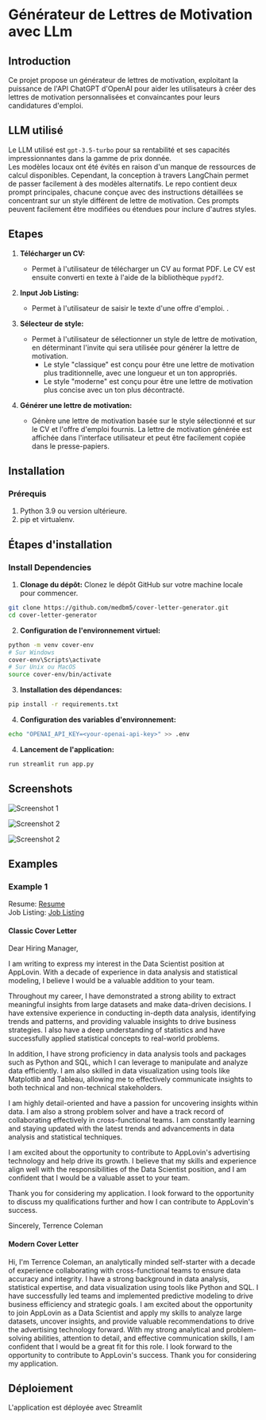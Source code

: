 # Générateur de Lettres de Motivation avec LLm

## Introduction

Ce projet propose un générateur de lettres de motivation, exploitant la puissance de l'API ChatGPT d'OpenAI pour aider les utilisateurs à créer des lettres de motivation personnalisées et convaincantes pour leurs candidatures d'emploi.


## LLM utilisé
Le LLM utilisé est `gpt-3.5-turbo` pour sa rentabilité et ses capacités impressionnantes dans la gamme de prix donnée.  
Les modèles locaux ont été évités en raison d'un manque de ressources de calcul disponibles. Cependant, la conception à travers LangChain permet de passer facilement à des modèles alternatifs.
Le repo contient deux prompt principales, chacune conçue avec des instructions détaillées se concentrant sur un style différent de lettre de motivation. Ces prompts peuvent facilement être modifiées ou étendues pour inclure d'autres styles.

## Etapes

1. **Télécharger un CV:**
   - Permet à l'utilisateur de télécharger un CV au format PDF. Le CV est ensuite converti en texte à l'aide de la bibliothèque `pypdf2`.

2. **Input Job Listing:**
   - Permet à l'utilisateur de saisir le texte d'une offre d'emploi. .

3. **Sélecteur de style:**
   - Permet à l'utilisateur de sélectionner un style de lettre de motivation, en déterminant l'invite qui sera utilisée pour générer la lettre de motivation.
     - Le style "classique" est conçu pour être une lettre de motivation plus traditionnelle, avec une longueur et un ton appropriés.
     - Le style "moderne" est conçu pour être une lettre de motivation plus concise avec un ton plus décontracté.

4. **Générer une lettre de motivation:**
   - Génère une lettre de motivation basée sur le style sélectionné et sur le CV et l'offre d'emploi fournis. La lettre de motivation générée est affichée dans l'interface utilisateur et peut être facilement copiée dans le presse-papiers.
## Installation

### Prérequis

1. Python 3.9 ou version ultérieure.
2. pip et virtualenv.

## Étapes d'installation

### Install Dependencies
1. **Clonage du dépôt:** Clonez le dépôt GitHub sur votre machine locale pour commencer.

```bash
git clone https://github.com/medbm5/cover-letter-generator.git
cd cover-letter-generator
```

2. **Configuration de l'environnement virtuel:**

```bash
python -m venv cover-env
# Sur Windows
cover-env\Scripts\activate
# Sur Unix ou MacOS
source cover-env/bin/activate
```

3. **Installation des dépendances:**

 ```bash
pip install -r requirements.txt
```

4. **Configuration des variables d'environnement:**

```bash
echo "OPENAI_API_KEY=<your-openai-api-key>" >> .env
```


4. **Lancement de l'application:**

```bash
run streamlit run app.py
```

## Screenshots

![Screenshot 1](assets/screenshot1.png)

![Screenshot 2](assets/result-classic.png)

![Screenshot 2](assets/result-modern.png)


## Examples
### Example 1
Resume: [Resume](assets/senior-data-scientist-resume-example.pdf)  
Job Listing: [Job Listing](https://boards.greenhouse.io/applovin/jobs/4306104006)

#### Classic Cover Letter
Dear Hiring Manager,

I am writing to express my interest in the Data Scientist position at AppLovin. With a decade of experience in data analysis and statistical modeling, I believe I would be a valuable addition to your team.

Throughout my career, I have demonstrated a strong ability to extract meaningful insights from large datasets and make data-driven decisions. I have extensive experience in conducting in-depth data analysis, identifying trends and patterns, and providing valuable insights to drive business strategies. I also have a deep understanding of statistics and have successfully applied statistical concepts to real-world problems.

In addition, I have strong proficiency in data analysis tools and packages such as Python and SQL, which I can leverage to manipulate and analyze data efficiently. I am also skilled in data visualization using tools like Matplotlib and Tableau, allowing me to effectively communicate insights to both technical and non-technical stakeholders.

I am highly detail-oriented and have a passion for uncovering insights within data. I am also a strong problem solver and have a track record of collaborating effectively in cross-functional teams. I am constantly learning and staying updated with the latest trends and advancements in data analysis and statistical techniques.

I am excited about the opportunity to contribute to AppLovin's advertising technology and help drive its growth. I believe that my skills and experience align well with the responsibilities of the Data Scientist position, and I am confident that I would be a valuable asset to your team.

Thank you for considering my application. I look forward to the opportunity to discuss my qualifications further and how I can contribute to AppLovin's success.

Sincerely, Terrence Coleman

#### Modern Cover Letter
Hi, I'm Terrence Coleman, an analytically minded self-starter with a decade of experience collaborating with cross-functional teams to ensure data accuracy and integrity. I have a strong background in data analysis, statistical expertise, and data visualization using tools like Python and SQL. I have successfully led teams and implemented predictive modeling to drive business efficiency and strategic goals. I am excited about the opportunity to join AppLovin as a Data Scientist and apply my skills to analyze large datasets, uncover insights, and provide valuable recommendations to drive the advertising technology forward. With my strong analytical and problem-solving abilities, attention to detail, and effective communication skills, I am confident that I would be a great fit for this role. I look forward to the opportunity to contribute to AppLovin's success. Thank you for considering my application.


## Déploiement

L'application est déployée avec Streamlit 
